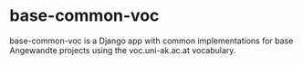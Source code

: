 # base-common-voc

base-common-voc is a Django app with common implementations for base Angewandte projects using the voc.uni-ak.ac.at vocabulary.

